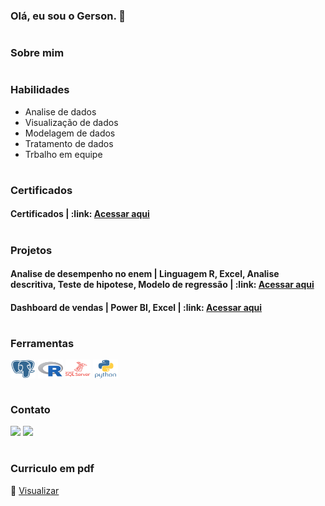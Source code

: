 ### Olá, eu sou o Gerson. 👋

#
### Sobre mim

#
### Habilidades

* Analise de dados
* Visualização de dados
* Modelagem de dados
* Tratamento de dados
* Trbalho em equipe

#
### Certificados

<div>
  <h4>Certificados | :link: <a href="https://drive.google.com/drive/folders/12qSe2G35sIRiaTLpLD5OubsMEDIVWHQp?usp=drive_link">Acessar aqui</a></h4>
</div>

#
### Projetos

<div>
  <h4>Analise de desempenho no enem | Linguagem R, Excel, Analise descritiva, Teste de hipotese, Modelo de regressão | :link: <a href="https://github.com/eugersonmendonca/analise_desempenho_enem">Acessar aqui</a> </h4>
</div>
<div>
  <h4>Dashboard de vendas | Power BI, Excel | :link: <a href="https://github.com/eugersonmendonca/power_bi">Acessar aqui</a></h4>
</div>


#
### Ferramentas
<div style="display: inline_block">
<img align="center" alt="PostgreSQL" height="30" width="40" src="https://github.com/devicons/devicon/blob/master/icons/postgresql/postgresql-plain.svg">
<img align="center" alt="PostgreSQL" height="30" width="40" src="https://github.com/devicons/devicon/blob/master/icons/r/r-original.svg">
<img align="center" alt="PostgreSQL" height="30" width="40" src="https://github.com/devicons/devicon/blob/master/icons/microsoftsqlserver/microsoftsqlserver-plain-wordmark.svg">
<img align="center" alt="PostgreSQL" height="30" width="40" src="https://github.com/devicons/devicon/blob/master/icons/python/python-original-wordmark.svg">
</div>

#
### Contato
<div>
<a href="https://www.linkedin.com/in/eugersonmendonca/" target="_blank"><img src="https://img.shields.io/badge/LinkedIn-0077B5?style=for-the-badge&logo=linkedin&logoColor=white" target="_blank"></a>
<a href="mailto:gerson.gma19@gmail.com" target="_blank"><img src="https://img.shields.io/badge/Gmail-D14836?style=for-the-badge&logo=gmail&logoColor=white" target="_blank"></a>
</div>

#
### Curriculo em pdf
:link: <a href="https://bit.ly/currículo_gerson_mendonça">Visualizar</a>


